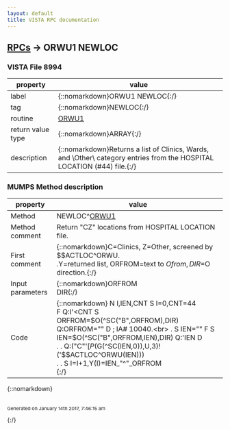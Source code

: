 ```yaml
---
layout: default
title: VISTA RPC documentation
---
```




## [RPCs](TableOfContent.md) &#8594; ORWU1 NEWLOC 



### VISTA File 8994 


 property | value 
--- | --- 
 label | {::nomarkdown}ORWU1 NEWLOC{:/}
 tag | {::nomarkdown}NEWLOC{:/}
 routine | [ORWU1](http://code.osehra.org/dox/Routine_ORWU1_source.html)
 return value type | {::nomarkdown}ARRAY{:/}
 description | {::nomarkdown}Returns a list of Clinics, Wards, and \Other\ category entries from the HOSPITAL LOCATION (#44) file.{:/}


### MUMPS Method description

 property | value 
 --- | --- 
 Method | NEWLOC^[ORWU1](http://code.osehra.org/dox/Routine_ORWU1_source.html)
 Method comment | Return "CZ" locations from HOSPITAL LOCATION file.
 First comment | {::nomarkdown}C=Clinics, Z=Other, screened by $$ACTLOC^ORWU.<br/>.Y=returned list, ORFROM=text to $O from, DIR=$O direction.{:/}
 Input parameters | {::nomarkdown}ORFROM<br>DIR{:/}
 Code | {::nomarkdown}  N I,IEN,CNT S I=0,CNT=44<br> F  Q:I'<CNT  S ORFROM=$O(^SC("B",ORFROM),DIR) Q:ORFROM=""  D  ; IA# 10040.<br> . S IEN="" F  S IEN=$O(^SC("B",ORFROM,IEN),DIR) Q:'IEN  D<br> . . Q:("C"'[$P($G(^SC(IEN,0)),U,3)!('$$ACTLOC^ORWU(IEN)))<br> . . S I=I+1,Y(I)=IEN_"^"_ORFROM<br>{:/}

{::nomarkdown} <br/><br/><p style="font-size: 11px">Generated on January 14th 2017, 7:46:15 am</p>{:/}